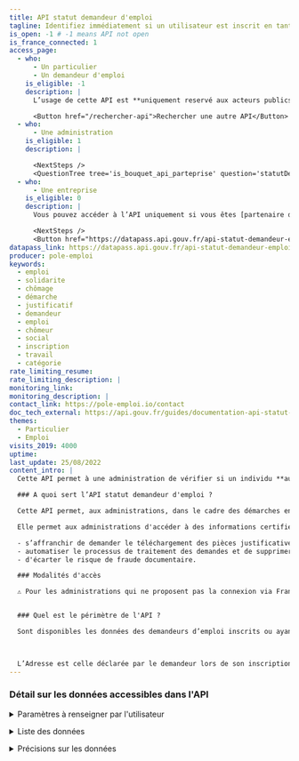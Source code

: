 ```yaml
---
title: API statut demandeur d'emploi
tagline: Identifiez immédiatement si un utilisateur est inscrit en tant que demandeur d’emploi grâce à l’authentification via Pôle emploi connect.
is_open: -1 # -1 means API not open
is_france_connected: 1
access_page:
  - who:
      - Un particulier
      - Un demandeur d'emploi
    is_eligible: -1
    description: |
      L’usage de cette API est **uniquement reservé aux acteurs publics**. En tant que particulier, vous ne pouvez pas y accéder.

      <Button href="/rechercher-api">Rechercher une autre API</Button>
  - who:
      - Une administration
    is_eligible: 1
    description: |

      <NextSteps />
      <QuestionTree tree='is_bouquet_api_parteprise' question='statutDe' />
  - who:
      - Une entreprise
    is_eligible: 0
    description: |
      Vous pouvez accéder à l’API uniquement si vous êtes [partenaire de France Connect](https://franceconnect.gouv.fr/partenaires), et pour un cas d’usage autorisé par la loi. Vous devrez fournir le cadre juridique qui vous autorise à utiliser ces données.

      <NextSteps />
      <Button href="https://datapass.api.gouv.fr/api-statut-demandeur-emploi">Remplir une demande</Button>
datapass_link: https://datapass.api.gouv.fr/api-statut-demandeur-emploi
producer: pole-emploi
keywords:
  - emploi
  - solidarite
  - chômage
  - démarche
  - justificatif
  - demandeur
  - emploi
  - chômeur
  - social
  - inscription
  - travail
  - catégorie
rate_limiting_resume: 
rate_limiting_description: |
monitoring_link: 
monitoring_description: |
contact_link: https://pole-emploi.io/contact
doc_tech_external: https://api.gouv.fr/guides/documentation-api-statut-pole-emploi
themes:
  - Particulier
  - Emploi
visits_2019: 4000
uptime: 
last_update: 25/08/2022
content_intro: |
  Cette API permet à une administration de vérifier si un individu **authentifié au service avec FranceConnect** est inscrit comme demandeur d’emploi. 

  ### A quoi sert l’API statut demandeur d'emploi ?

  Cette API permet, aux administrations, dans le cadre des démarches en ligne qu'elles mettent en œuvre de savoir si un usager a le statut de demandeur d’emploi.

  Elle permet aux administrations d'accéder à des informations certifiées à la source et ainsi :

  - s’affranchir de demander le téléchargement des pièces justificatives,
  - automatiser le processus de traitement des demandes et de supprimer le contrôle en back-office,
  - d'écarter le risque de fraude documentaire.

  ### Modalités d'accès

  ⚠️ Pour les administrations qui ne proposent pas la connexion via FranceConnect ou pour lesquelles les démarches en ligne sont accessibles également sans FranceConnect, les mêmes données sont **disponibles dans [l'API Particulier](/les-api/api-particulier) dont vous pouvez lire <External href="https://particulier.api.gouv.fr/catalogue/pole_emploi/situation">la documentation sur le site dédié</External>.**


  ### Quel est le périmètre de l'API ?

  Sont disponibles les données des demandeurs d’emploi inscrits ou ayant été inscrits à Pôle emploi depuis 2010, date d’inscription et de cessation d’inscription le cas échéant.

   

  L’Adresse est celle déclarée par le demandeur lors de son inscription ou suite à une déclaration de changement d’adresse.
---
```


### Détail sur les données accessibles dans l'API

<details>
  <summary>Paramètres à renseigner par l'utilisateur</summary>

Non applicable : identité pivot France Connect

</details>

<p>

<details>
  <summary>Liste des données</summary>

| Donnée                       | Description                                                                                        |
| ---------------------------- | -------------------------------------------------------------------------------------------------- |
| Identité                     | Nom, prénom, civilité, date de naissance                                                           |
| Données de contact           | e-mail, téléphone                                                                                  |
| Adresse                      |                                                                                                    |
| Inscription                  | Date d’inscription, date de cessation inscription, catégorie d’inscription                         |

</details>

<p>

<details>
  <summary>Précisions sur les données</summary>
Sont disponibles les données des demandeurs d’emploi inscrits ou
ayant été inscrits à Pôle emploi depuis 2010, date d’inscription et de
cessation d’inscription le cas échéant.


L’Adresse est celle déclarée par le demandeur lors de son inscription ou suite à une déclaration de changement d’adresse.
L’API devrait inclure d’ici fin 2021 des données relatives à l’indemnisation des demandeurs d’emploi.

**Quelles sont les catégories de demandeurs d'emploi ?**

  | Catégorie                    | Description                                                                                        |
  | ---------------------------- | -------------------------------------------------------------------------------------------------- |
  | 1           | Personnes sans emploi, immédiatement disponibles au sens de l'article R. 311-3-3 (article R.5411-9 du CT), tenues d'accomplir des actes positifs de recherche d'emploi, à la recherche d'un emploi à durée indéterminée à plein temps                                                                                  |
  | 2          | Personnes sans emploi, immédiatement disponibles au sens de l'article R. 311-3-3 (article R.5411-9 du CT), tenues d'accomplir des actes positifs de recherche d'emploi, à la recherche d'un emploi à durée indéterminée à temps partiel               |
  | 3          | Personnes sans emploi, immédiatement disponibles au sens de l'article R. 311-3-3 (article R.5411-9 du CT), tenues d'accomplir des actes positifs de recherche d'emploi, à la recherche d'un emploi à durée déterminée temporaire ou saisonnier, y compris de très courte durée      |
  | 4          | Personnes sans emploi, non immédiatement disponibles, à la recherche d'un emploi      |
  | 5          | Personnes pourvues d'un emploi, à la recherche d'un autre emploi    |
  | 6          | Personnes non immédiatement disponibles au sens de l'article R. 311-3-3 (1°) (article R.5411-10 1°) du CT) à la recherche d'un autre emploi, à durée indéterminée à plein temps, tenues d'accomplir des actes positifs de recherche d'emploi |
  | 7          | Personnes non immédiatement disponibles au sens de l'article R. 311-3-3 (1°) (article R.5411-10 1°) du CT) à la recherche d'un autre emploi, à durée indéterminée à temps partiel, tenues d'accomplir des actes positifs de recherche d'emploi      |
  | 8          | Personnes non immédiatement disponibles au sens de l'article R. 311-3-3 (1°) (article R.5411-10 1°) du CT) à la recherche d'un autre emploi, à durée déterminée, temporaire ou saisonnier, y compris de très courte durée, tenues d'accomplir des actes positifs de recherche d'emploi      |

</details>
